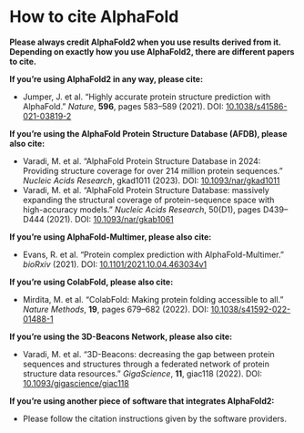 # How to cite AlphaFold

**Please always credit AlphaFold2 when you use results derived from it. Depending on exactly how you use AlphaFold2, there are different papers to cite.**

**If you’re using AlphaFold2 in any way, please cite:**

* Jumper, J. et al. “Highly accurate protein structure prediction with AlphaFold.” *Nature*, **596**, pages 583–589 (2021). DOI: [10.1038/s41586-021-03819-2](https://doi.org/10.1038/s41586-021-03819-2)

**If you’re using the AlphaFold Protein Structure Database (AFDB), please also cite:**

* Varadi, M. et al. “AlphaFold Protein Structure Database in 2024: Providing structure coverage for over 214 million protein sequences.” *Nucleic Acids Research*, gkad1011 (2023). DOI: [10.1093/nar/gkad1011](https://doi.org/10.1093/nar/gkad1011)
* Varadi, M. et al. “AlphaFold Protein Structure Database: massively expanding the structural coverage of protein-sequence space with high-accuracy models.” *Nucleic Acids Research*, 50(D1), pages D439–D444 (2021). DOI: [10.1093/nar/gkab1061](https://doi.org/10.1093/nar/gkab1061)

**If you’re using AlphaFold-Multimer, please also cite:**

* Evans, R. et al. “Protein complex prediction with AlphaFold-Multimer.” *bioRxiv* (2021). DOI: [10.1101/2021.10.04.463034v1](https://doi.org/10.1101/2021.10.04.463034)

**If you’re using ColabFold, please also cite:**

* Mirdita, M. et al. “ColabFold: Making protein folding accessible to all.” *Nature Methods*, **19**, pages 679–682 (2022). DOI: [10.1038/s41592-022-01488-1](https://doi.org/10.1038/s41592-022-01488-1)

**If you’re using the 3D-Beacons Network, please also cite:**

* Varadi, M. et al. “3D-Beacons: decreasing the gap between protein sequences and structures through a federated network of protein structure data resources.” *GigaScience*, **11**, giac118 (2022). DOI: [10.1093/gigascience/giac118](https://doi.org/10.1093/gigascience/giac118)

**If you’re using another piece of software that integrates AlphaFold2:**

* Please follow the citation instructions given by the software providers.